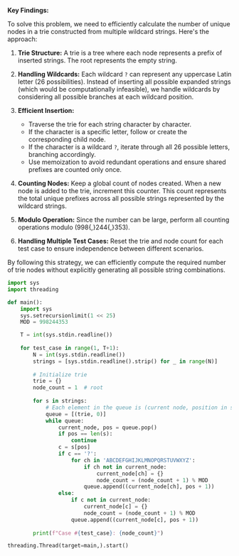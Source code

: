 **Key Findings:**

To solve this problem, we need to efficiently calculate the number of unique nodes in a trie constructed from multiple wildcard strings. Here's the approach:

1. **Trie Structure:** A trie is a tree where each node represents a prefix of inserted strings. The root represents the empty string.

2. **Handling Wildcards:** Each wildcard `?` can represent any uppercase Latin letter (26 possibilities). Instead of inserting all possible expanded strings (which would be computationally infeasible), we handle wildcards by considering all possible branches at each wildcard position.

3. **Efficient Insertion:** 
   - Traverse the trie for each string character by character.
   - If the character is a specific letter, follow or create the corresponding child node.
   - If the character is a wildcard `?`, iterate through all 26 possible letters, branching accordingly.
   - Use memoization to avoid redundant operations and ensure shared prefixes are counted only once.

4. **Counting Nodes:** Keep a global count of nodes created. When a new node is added to the trie, increment this counter. This count represents the total unique prefixes across all possible strings represented by the wildcard strings.

5. **Modulo Operation:** Since the number can be large, perform all counting operations modulo \(998{,}244{,}353\).

6. **Handling Multiple Test Cases:** Reset the trie and node count for each test case to ensure independence between different scenarios.

By following this strategy, we can efficiently compute the required number of trie nodes without explicitly generating all possible string combinations.

```python
import sys
import threading

def main():
    import sys
    sys.setrecursionlimit(1 << 25)
    MOD = 998244353

    T = int(sys.stdin.readline())
    
    for test_case in range(1, T+1):
        N = int(sys.stdin.readline())
        strings = [sys.stdin.readline().strip() for _ in range(N)]
        
        # Initialize trie
        trie = {}
        node_count = 1  # root
        
        for s in strings:
            # Each element in the queue is (current node, position in string)
            queue = [(trie, 0)]
            while queue:
                current_node, pos = queue.pop()
                if pos == len(s):
                    continue
                c = s[pos]
                if c == '?':
                    for ch in 'ABCDEFGHIJKLMNOPQRSTUVWXYZ':
                        if ch not in current_node:
                            current_node[ch] = {}
                            node_count = (node_count + 1) % MOD
                        queue.append((current_node[ch], pos + 1))
                else:
                    if c not in current_node:
                        current_node[c] = {}
                        node_count = (node_count + 1) % MOD
                    queue.append((current_node[c], pos + 1))
        
        print(f"Case #{test_case}: {node_count}")

threading.Thread(target=main,).start()
```